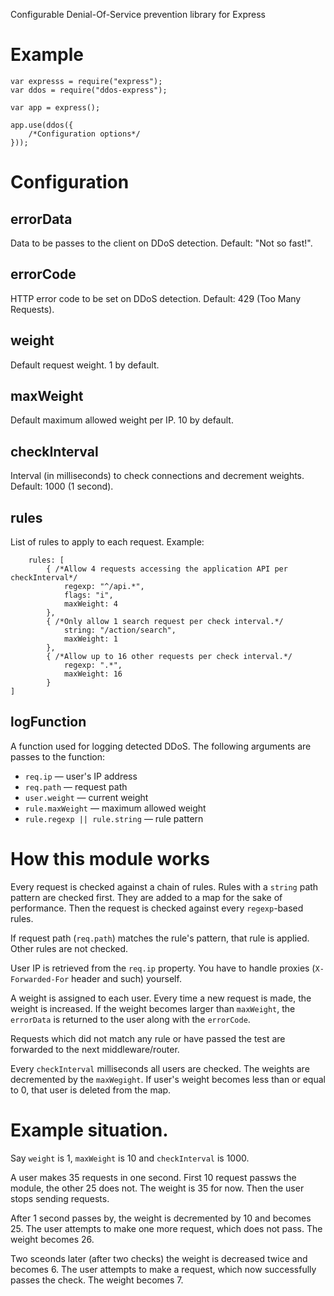 Configurable Denial-Of-Service prevention library for Express


# Example

```
var expresss = require("express");
var ddos = require("ddos-express");

var app = express();

app.use(ddos({
    /*Configuration options*/
}));
```

# Configuration

## errorData

Data to be passes to the client on DDoS detection. Default: "Not so fast!".

## errorCode

HTTP error code to be set on DDoS detection. Default: 429 (Too Many Requests).

## weight

Default request weight. 1 by default.

## maxWeight

Default maximum allowed weight per IP. 10 by default.

## checkInterval

Interval (in milliseconds) to check connections and decrement weights. Default: 1000 (1 second).

## rules

List of rules to apply to each request. Example:

```
    rules: [
        { /*Allow 4 requests accessing the application API per checkInterval*/
            regexp: "^/api.*",
            flags: "i",
            maxWeight: 4
        },
        { /*Only allow 1 search request per check interval.*/
            string: "/action/search",
            maxWeight: 1
        },
        { /*Allow up to 16 other requests per check interval.*/
            regexp: ".*",
            maxWeight: 16
        }
]
```

## logFunction

A function used for logging detected DDoS. The following arguments are passes to the function:

* ```req.ip``` — user's IP address
* ```req.path``` — request path
* ```user.weight``` — current weight
* ```rule.maxWeight``` — maximum allowed weight
* ```rule.regexp || rule.string``` — rule pattern

# How this module works

Every request is checked against a chain of rules. Rules with a ```string``` path pattern are checked first. They are added to a map for the sake of performance. Then the request is checked against every ```regexp```-based rules.

If request path (```req.path```) matches the rule's pattern, that rule is applied. Other rules are not checked.

User IP is retrieved from the ```req.ip``` property. You have to handle proxies (```X-Forwarded-For``` header and such) yourself.

A weight is assigned to each user. Every time a new request is made, the weight is increased. If the weight becomes larger than ```maxWeight```, the ```errorData``` is returned to the user along with the ```errorCode```.

Requests which did not match any rule or have passed the test are forwarded to the next middleware/router.

Every ```checkInterval``` milliseconds all users are checked. The weights are decremented by the ```maxWegight```. If user's weight becomes less than or equal to 0, that user is deleted from the map.

# Example situation.

Say ```weight``` is 1, ```maxWeight``` is 10 and ```checkInterval``` is 1000.

A user makes 35 requests in one second. First 10 request passws the module, the other 25 does not. The weight is 35 for now. Then the user stops sending requests.

After 1 second passes by, the weight is decremented by 10 and becomes 25. The user attempts to make one more request, which does not pass. The weight becomes 26.

Two sceonds later (after two checks) the weight is decreased twice and becomes 6. The user attempts to make a request, which now successfully passes the check. The weight becomes 7.
